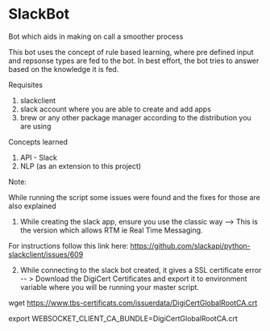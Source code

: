 # SlackBot
Bot which aids in making on call a smoother process

This bot uses the concept of rule based learning, where pre defined input and repsonse types are fed to the bot. In best effort, the bot tries to answer based on the knowledge it is fed.

Requisites

1. slackclient
2. slack account where you are able to create and add apps
3. brew or any other package manager according to the distribution you are using


Concepts learned

1. API - Slack
2. NLP (as an extension to this project)


Note:

While running the script some issues were found and the fixes for those are also explained


1. While creating the slack app, ensure you use the classic way --> This is the version which allows RTM ie Real Time Messaging.

For instructions follow this link here: https://github.com/slackapi/python-slackclient/issues/609

2. While connecting to the slack bot created, it gives a SSL certificate error -- > Download the DigiCert Certificates and export it to environment variable where you will be running your master script.

wget https://www.tbs-certificats.com/issuerdata/DigiCertGlobalRootCA.crt

export WEBSOCKET_CLIENT_CA_BUNDLE=DigiCertGlobalRootCA.crt


